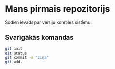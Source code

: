 # Mans pirmais repozitorijs

Šodien ievads par versiju konroles sistēmu. 

## Svarīgākās komandas
``` bash
git init
git status
git commit -m "ziņa"
git add. 
```
